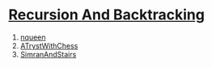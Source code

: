 # [Recursion And Backtracking](https://www.hackerearth.com/practice/basic-programming/recursion/recursion-and-backtracking/tutorial/)

1.   [nqueen](https://www.hackerearth.com/practice/basic-programming/recursion/recursion-and-backtracking/practice-problems/algorithm/n-queensrecursion-tutorial/)
1.   [ATrystWithChess](https://www.hackerearth.com/practice/basic-programming/recursion/recursion-and-backtracking/practice-problems/algorithm/a-tryst-with-chess/)
1.   [SimranAndStairs](https://www.hackerearth.com/practice/basic-programming/recursion/recursion-and-backtracking/practice-problems/algorithm/simran-and-stairs/)